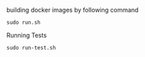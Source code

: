 building docker images by following command

```
sudo run.sh
```




Running Tests

```
sudo run-test.sh
```